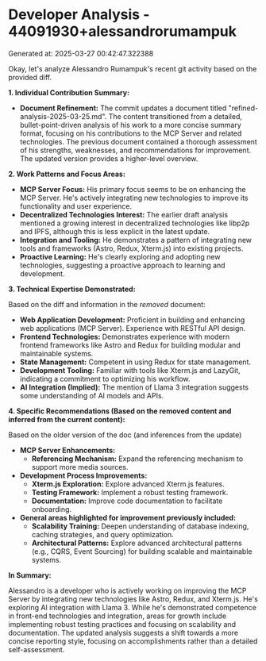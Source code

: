 # Developer Analysis - 44091930+alessandrorumampuk
Generated at: 2025-03-27 00:42:47.322388

Okay, let's analyze Alessandro Rumampuk's recent git activity based on the provided diff.

**1. Individual Contribution Summary:**

*   **Document Refinement:** The commit updates a document titled "refined-analysis-2025-03-25.md".  The content transitioned from a detailed, bullet-point-driven analysis of his work to a more concise summary format, focusing on his contributions to the MCP Server and related technologies.  The previous document contained a thorough assessment of his strengths, weaknesses, and recommendations for improvement. The updated version provides a higher-level overview.

**2. Work Patterns and Focus Areas:**

*   **MCP Server Focus:**  His primary focus seems to be on enhancing the MCP Server. He's actively integrating new technologies to improve its functionality and user experience.
*   **Decentralized Technologies Interest:** The earlier draft analysis mentioned a growing interest in decentralized technologies like libp2p and IPFS, although this is less explicit in the latest update.
*   **Integration and Tooling:**  He demonstrates a pattern of integrating new tools and frameworks (Astro, Redux, Xterm.js) into existing projects.
*   **Proactive Learning:** He's clearly exploring and adopting new technologies, suggesting a proactive approach to learning and development.

**3. Technical Expertise Demonstrated:**

Based on the diff and information in the *removed* document:

*   **Web Application Development:** Proficient in building and enhancing web applications (MCP Server). Experience with RESTful API design.
*   **Frontend Technologies:** Demonstrates experience with modern frontend frameworks like Astro and Redux for building modular and maintainable systems.
*   **State Management:**  Competent in using Redux for state management.
*   **Development Tooling:**  Familiar with tools like Xterm.js and LazyGit, indicating a commitment to optimizing his workflow.
*   **AI Integration (Implied):** The mention of Llama 3 integration suggests some understanding of AI models and APIs.

**4. Specific Recommendations (Based on the removed content and inferred from the current content):**

Based on the older version of the doc (and inferences from the update)

*   **MCP Server Enhancements:**
    *   **Referencing Mechanism:**  Expand the referencing mechanism to support more media sources.
*   **Development Process Improvements:**
    *   **Xterm.js Exploration:** Explore advanced Xterm.js features.
    *   **Testing Framework:** Implement a robust testing framework.
    *   **Documentation:** Improve code documentation to facilitate onboarding.
*   **General areas highlighted for improvement previously included:**
    *   **Scalability Training:** Deepen understanding of database indexing, caching strategies, and query optimization.
    *   **Architectural Patterns:** Explore advanced architectural patterns (e.g., CQRS, Event Sourcing) for building scalable and maintainable systems.

**In Summary:**

Alessandro is a developer who is actively working on improving the MCP Server by integrating new technologies like Astro, Redux, and Xterm.js.  He's exploring AI integration with Llama 3.  While he's demonstrated competence in front-end technologies and integration, areas for growth include implementing robust testing practices and focusing on scalability and documentation.  The updated analysis suggests a shift towards a more concise reporting style, focusing on accomplishments rather than a detailed self-assessment.

